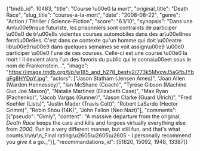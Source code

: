 {"tmdb_id": 10483, "title": "Course \u00e0 la mort", "original_title": "Death Race", "slug_title": "course-a-la-mort", "date": "2008-08-22", "genre": "Action / Thriller / Science-Fiction", "score": "6.1/10", "synopsis": "Dans une Am\u00e9rique futuriste, les prisonniers sont contraints de participer \u00e0 de tr\u00e8s violentes courses automobiles dans des ar\u00e8nes ferm\u00e9es. C'est dans ce contexte qu'un homme qui doit \u00eatre lib\u00e9r\u00e9 dans quelques semaines se voit assign\u00e9 \u00e0 participer \u00e0 l'une de ces courses. Celle-ci est une course \u00e0 la mort ! Il devient alors l'un des favoris du public qui le conna\u00eet sous le nom de Frankenstein...", "image": "https://image.tmdb.org/t/p/w185_and_h278_bestv2/773k5MvxwJ5aGfbJYbqFg8HYDpY.jpg", "actors": ["Jason Statham (Jensen Ames)", "Joan Allen (Warden Hennessey)", "Ian McShane (Coach)", "Tyrese Gibson (Machine Gun Joe Mason)", "Natalie Martinez (Elizabeth Case)", "Max Ryan (Pachenko)", "Jacob Vargas (Gunner)", "Jason Clarke (Guard Ulrich)", "Fred Koehler (Lists)", "Justin Mader (Travis Colt)", "Robert LaSardo (Hector Grimm)", "Robin Shou (14K)", "John Fallon (Neo Nazi)"], "comments": [{"pseudo": "Gimly", "content": "A massive departure from the original, _Death Race_ keeps the cars and kills and forgoes virtually everything else from _2000_. Fun in a very different manner, but still fun, and that's what counts.\r\n\r\n_Final rating:\u2605\u2605\u2605 - I personally recommend you give it a go._"}], "recommandations_id": [51620, 15092, 1948, 13387]}